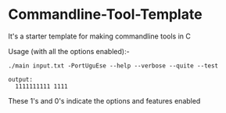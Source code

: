 # Commandline-Tool-Template
It's a starter template for making commandline tools in C

Usage (with all the options enabled):-
```make
./main input.txt -PortUguEse --help --verbose --quite --test

output:
  1111111111 1111
```

These 1's and 0's indicate the options and features enabled
